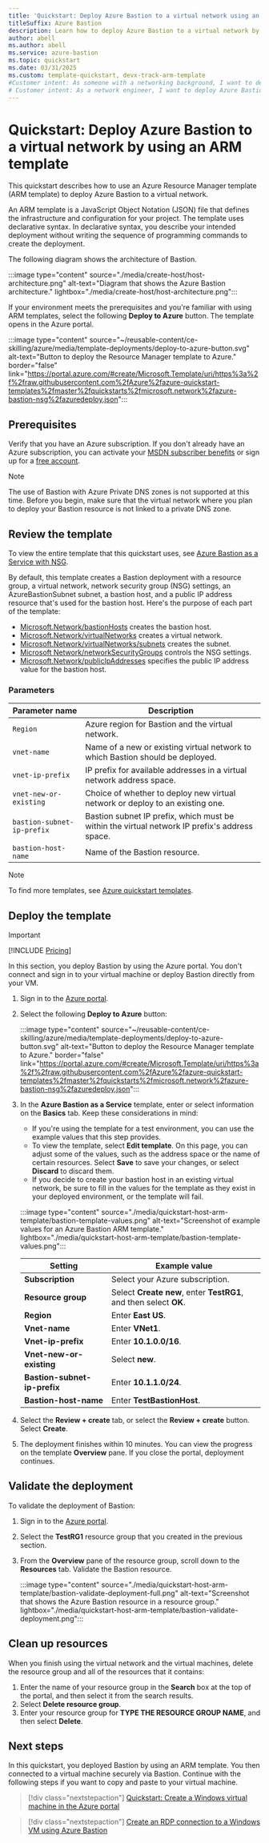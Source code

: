 ```yaml
---
title: 'Quickstart: Deploy Azure Bastion to a virtual network using an ARM template'
titleSuffix: Azure Bastion
description: Learn how to deploy Azure Bastion to a virtual network by using an Azure Resource Manager template.
author: abell
ms.author: abell
ms.service: azure-bastion
ms.topic: quickstart 
ms.date: 03/31/2025
ms.custom: template-quickstart, devx-track-arm-template
#Customer intent: As someone with a networking background, I want to deploy Azure Bastion to a virtual machine by using an ARM template.
# Customer intent: As a network engineer, I want to deploy Azure Bastion to a virtual network using an ARM template, so that I can securely connect to virtual machines without requiring public IP addresses.
---
```



# Quickstart: Deploy Azure Bastion to a virtual network by using an ARM template

This quickstart describes how to use an Azure Resource Manager template (ARM template) to deploy Azure Bastion to a virtual network.

An ARM template is a JavaScript Object Notation (JSON) file that defines the infrastructure and configuration for your project. The template uses declarative syntax. In declarative syntax, you describe your intended deployment without writing the sequence of programming commands to create the deployment.

The following diagram shows the architecture of Bastion.

:::image type="content" source="./media/create-host/host-architecture.png" alt-text="Diagram that shows the Azure Bastion architecture." lightbox="./media/create-host/host-architecture.png":::

If your environment meets the prerequisites and you're familiar with using ARM templates, select the following **Deploy to Azure** button. The template opens in the Azure portal.

:::image type="content" source="~/reusable-content/ce-skilling/azure/media/template-deployments/deploy-to-azure-button.svg" alt-text="Button to deploy the Resource Manager template to Azure." border="false" link="https://portal.azure.com/#create/Microsoft.Template/uri/https%3a%2f%2fraw.githubusercontent.com%2fAzure%2fazure-quickstart-templates%2fmaster%2fquickstarts%2fmicrosoft.network%2fazure-bastion-nsg%2fazuredeploy.json":::

## Prerequisites

Verify that you have an Azure subscription. If you don't already have an Azure subscription, you can activate your [MSDN subscriber benefits](https://azure.microsoft.com/pricing/member-offers/msdn-benefits-details) or sign up for a [free account](https://azure.microsoft.com/pricing/free-trial).

> [!NOTE]
> The use of Bastion with Azure Private DNS zones is not supported at this time. Before you begin, make sure that the virtual network where you plan to deploy your Bastion resource is not linked to a private DNS zone.

## Review the template

To view the entire template that this quickstart uses, see [Azure Bastion as a Service with NSG](https://azure.microsoft.com/resources/templates/azure-bastion-nsg/).

By default, this template creates a Bastion deployment with a resource group, a virtual network, network security group (NSG) settings, an AzureBastionSubnet subnet, a bastion host, and a public IP address resource that's used for the bastion host. Here's the purpose of each part of the template:

* [Microsoft.Network/bastionHosts](/azure/templates/microsoft.network/bastionhosts) creates the bastion host.
* [Microsoft.Network/virtualNetworks](/azure/templates/microsoft.network/virtualnetworks) creates a virtual network.
* [Microsoft.Network/virtualNetworks/subnets](/azure/templates/microsoft.network/virtualnetworks/subnets) creates the subnet.
* [Microsoft Network/networkSecurityGroups](/azure/templates/microsoft.network/virtualnetworks/subnets) controls the NSG settings.
* [Microsoft.Network/publicIpAddresses](/azure/templates/microsoft.network/publicIpAddresses) specifies the public IP address value for the bastion host.

### Parameters

| Parameter name           | Description                                                                          |
|--------------------------|--------------------------------------------------------------------------------------|
| `Region`                   | Azure region for Bastion and the virtual network.                                        |
| `vnet-name`                | Name of a new or existing virtual network to which Bastion should be deployed.   |
| `vnet-ip-prefix`           | IP prefix for available addresses in a virtual network address space.                  |
| `vnet-new-or-existing`     | Choice of whether to deploy new virtual network or deploy to an existing one.          |
| `bastion-subnet-ip-prefix` | Bastion subnet IP prefix, which must be within the virtual network IP prefix's address space. |
| `bastion-host-name`        | Name of the Bastion resource.                                                      |

> [!NOTE]
> To find more templates, see [Azure quickstart templates](https://azure.microsoft.com/resources/templates/?resourceType=Microsoft.Network&pageNumber=1&sort=Popular).

## Deploy the template

> [!IMPORTANT]
> [!INCLUDE [Pricing](~/reusable-content/ce-skilling/azure/includes/bastion-pricing.md)]

In this section, you deploy Bastion by using the Azure portal. You don't connect and sign in to your virtual machine or deploy Bastion directly from your VM.

1. Sign in to the [Azure portal](https://portal.azure.com).
1. Select the following **Deploy to Azure** button:

     :::image type="content" source="~/reusable-content/ce-skilling/azure/media/template-deployments/deploy-to-azure-button.svg" alt-text="Button to deploy the Resource Manager template to Azure." border="false" link="https://portal.azure.com/#create/Microsoft.Template/uri/https%3a%2f%2fraw.githubusercontent.com%2fAzure%2fazure-quickstart-templates%2fmaster%2fquickstarts%2fmicrosoft.network%2fazure-bastion-nsg%2fazuredeploy.json":::

1. In the **Azure Bastion as a Service** template, enter or select information on the **Basics** tab. Keep these considerations in mind:

   * If you're using the template for a test environment, you can use the example values that this step provides.
   * To view the template, select **Edit template**. On this page, you can adjust some of the values, such as the address space or the name of certain resources. Select **Save** to save your changes, or select **Discard** to discard them.
   * If you decide to create your bastion host in an existing virtual network, be sure to fill in the values for the template as they exist in your deployed environment, or the template will fail.

    :::image type="content" source="./media/quickstart-host-arm-template/bastion-template-values.png" alt-text="Screenshot of example values for an Azure Bastion ARM template." lightbox="./media/quickstart-host-arm-template/bastion-template-values.png":::

   | Setting                  | Example value             |
   |--------------------------|--------------------------------|
   | **Subscription**             | Select your Azure subscription. |
   | **Resource group**           |Select **Create new**, enter **TestRG1**, and then select **OK**.             |
   | **Region**                   | Enter **East US**.              |
   | **Vnet-name**                | Enter **VNet1**.                |
   | **Vnet-ip-prefix**           | Enter **10.1.0.0/16**.          |
   | **Vnet-new-or-existing**     | Select **new**.          |
   | **Bastion-subnet-ip-prefix** | Enter **10.1.1.0/24**.          |
   | **Bastion-host-name**        | Enter **TestBastionHost**.      |

1. Select the **Review + create** tab, or select the **Review + create** button. Select **Create**.
1. The deployment finishes within 10 minutes. You can view the progress on the template **Overview** pane. If you close the portal, deployment continues.

## Validate the deployment

To validate the deployment of Bastion:

1. Sign in to the [Azure portal](https://portal.azure.com).
1. Select the **TestRG1** resource group that you created in the previous section.
1. From the **Overview** pane of the resource group, scroll down to the **Resources** tab. Validate the Bastion resource.

   :::image type="content" source="./media/quickstart-host-arm-template/bastion-validate-deployment-full.png" alt-text="Screenshot that shows the Azure Bastion resource in a resource group." lightbox="./media/quickstart-host-arm-template/bastion-validate-deployment.png":::

## Clean up resources

When you finish using the virtual network and the virtual machines, delete the resource group and all of the resources that it contains:

1. Enter the name of your resource group in the **Search** box at the top of the portal, and then select it from the search results.
1. Select **Delete resource group**.
1. Enter your resource group for **TYPE THE RESOURCE GROUP NAME**, and then select **Delete**.

## Next steps

In this quickstart, you deployed Bastion by using an ARM template. You then connected to a virtual machine securely via Bastion. Continue with the following steps if you want to copy and paste to your virtual machine.

> [!div class="nextstepaction"]
> [Quickstart: Create a Windows virtual machine in the Azure portal](/azure/virtual-machines/windows/quick-create-portal)

> [!div class="nextstepaction"]
> [Create an RDP connection to a Windows VM using Azure Bastion](../bastion/bastion-connect-vm-rdp-windows.md)
